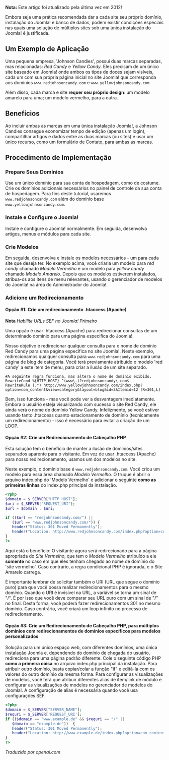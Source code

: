 <!-- Filename: Multiple_Domains_and_Web_Sites_in_a_single_Joomla!_installation / Display title: Vários Domínios e Sites em uma única instalação do Joomla! -->

**Nota:** Este artigo foi atualizado pela última vez em 2012!

Embora seja uma prática recomendada dar a cada site seu próprio domínio,
instalação do Joomla! e banco de dados, podem existir condições especiais nas quais uma solução de múltiplos sites sob uma única instalação do Joomla! é justificada.

## Um Exemplo de Aplicação

Uma pequena empresa, 'Johnson Candies', possui duas marcas separadas, mas relacionadas: *Red Candy* e *Yellow Candy*. Eles precisam de um único site baseado em Joomla! onde ambos os tipos de doces sejam visíveis, cada um com sua própria página inicial no site Joomla! que corresponda aos domínios `www.redjohnsoncandy.com` e `www.yellowjohnsoncandy.com`.

Além disso, cada marca e site **requer seu próprio design**: um modelo amarelo para uma; um modelo vermelho, para a outra.

## Benefícios

Ao incluir ambas as marcas em uma única instalação Joomla!, a Johnson Candies consegue economizar tempo de edição (apenas um login), compartilhar artigos e dados entre as duas marcas (ou sites) e usar um único recurso, como um formulário de Contato, para ambas as marcas.

## Procedimento de Implementação

### Prepare Seus Domínios

Use um único domínio para sua conta de hospedagem, como de costume. Crie os domínios adicionais necessários no painel de controle da sua conta de hospedagem. Para fins deste tutorial, usaremos `www.redjohnsoncandy.com` além do domínio base `www.yellowjohnsoncandy.com`.

### Instale e Configure o Joomla!

Instale e configure o Joomla! normalmente. Em seguida, desenvolva artigos, menus e módulos para cada site.

### Crie Modelos

Em seguida, desenvolva e instale os modelos necessários - um para cada site que deseja ter. No exemplo acima, você criaria um modelo para *red candy* chamado *Modelo Vermelho* e um modelo para *yellow candy* chamado *Modelo Amarelo*. Depois que os modelos estiverem instalados, atribua-os aos itens de menu relevantes, usando o gerenciador de modelos do Joomla! na área do Administrador do Joomla!.

### Adicione um Redirecionamento

#### Opção #1: Crie um redirecionamento .htaccess (Apache)

**Nota** *Habilite URLs SEF no Joomla! Primeiro*

Uma opção é usar .htaccess (Apache) para redirecionar consultas de um determinado domínio para uma página específica do Joomla!.

Nosso objetivo é redirecionar qualquer consulta para o nome de domínio Red Candy para uma página específica no site Joomla!. Neste exemplo, redirecionamos qualquer consulta para `www.redjohnsoncandy.com` para uma página de blog de categoria. Você terá previamente atribuído o modelo 'red candy' a este item de menu, para criar a ilusão de um site separado.
```
#A seguinte regra funciona, mas altera o nome de domínio exibido.
RewriteCond %{HTTP_HOST} ^(www\.)?redjohnsoncandy\.com$
RewriteRule (.*) http://www.yellowjohnsoncandy.com/index.php?option=com_content&view=category&layout=blog&id=3&Itemid=12 [R=301,L]
```
Bem, isso funciona - mas você pode ver a desvantagem imediatamente. Embora o usuário esteja visualizando com sucesso o site Red Candy, ele ainda verá o nome de domínio Yellow Candy. Infelizmente, se você estiver usando tanto .htaccess quanto estacionamento de domínio (tecnicamente um redirecionamento) - isso é necessário para evitar a criação de um LOOP.

#### Opção #2: Crie um Redirecionamento de Cabeçalho PHP

Esta solução tem o benefício de manter a ilusão de domínios/sites separados aparente para o visitante. Em vez de usar .htaccess (Apache) para nosso redirecionamento, usamos um dos modelos no site.

Neste exemplo, o domínio base é `www.redjohnsoncandy.com`. Você criou um modelo para essa área chamado *Modelo Vermelho*. O truque é abrir o arquivo index.php do 'Modelo Vermelho' e adicionar o seguinte **como as primeiras linhas** do index.php principal da instalação.

```php
<?php
$domain = $_SERVER["HTTP_HOST"];
$uri = $_SERVER["REQUEST_URI"];
$url = $domain . $uri;

if (($url == "redjohnsoncandy.com/") ||
   ($url == "www.redjohnsoncandy.com/")) {
   header("Status: 301 Moved Permanently");
   header("Location: http://www.redjohnsoncandy.com/index.php?option=com_content&view=category&layout=blog&id=3&Itemid=12");
}
?>
```

Aqui está o benefício: O visitante agora será redirecionado para a página apropriada do *Site Vermelho*, que tem o *Modelo Vermelho* atribuído a ele **somente** no caso em que eles tenham chegado ao nome de domínio do 'site vermelho'. Caso contrário, a regra condicional PHP é ignorada, e o Site Amarelo carrega.

É importante lembrar de solicitar também o URI (URL que segue o domínio puro) para que você possa realizar redirecionamentos para o mesmo domínio. Quando o URI é invisível na URL, a variável se torna um sinal de "/". É por isso que você deve comparar seu URL puro com um sinal de "/" no final. Desta forma, você poderá fazer redirecionamentos 301 no mesmo domínio. Caso contrário, você criará um loop infinito no processo de redirecionamento.

#### Opção #3: Crie um Redirecionamento de Cabeçalho PHP, para múltiplos domínios com redirecionamentos de domínios específicos para modelos personalizados

Solução para um único espaço web, com diferentes domínios, uma única instalação Joomla e, dependendo do domínio de chegada do usuário, redireciona para uma página padrão diferente. Cole o seguinte código PHP **como a primeira coisa** no arquivo index.php principal da instalação. Para atribuir outro domínio, basta copiar/colar a função "if" e editá-la com os valores do outro domínio da mesma forma. Para configurar as visualizações de modelos, você terá que atribuir diferentes alias de item/link de módulo e configurar as visualizações de modelos no gerenciador de modelos do Joomla!. A configuração de alias é necessária quando você usa configurações SEF.
```php
<?php
$domain = $_SERVER["SERVER_NAME"];
$requri = $_SERVER['REQUEST_URI'];
if (($domain == "www.example.de" && $requri == "/" ||
   $domain == "example.de"))  {
   header("Status: 301 Moved Permanently");
   header("Location: http://www.example.de/index.php?option=com_content&view=article&id=6");
}
?>
```
*Traduzido por openai.com*

